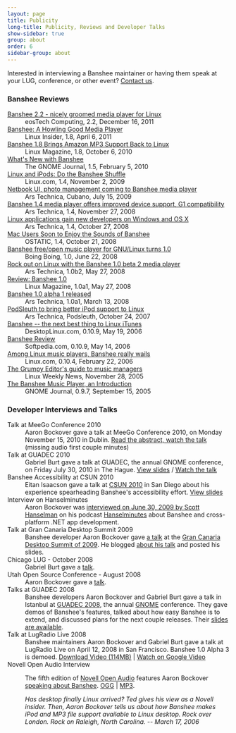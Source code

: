 ```yaml
---
layout: page
title: Publicity
long-title: Publicity, Reviews and Developer Talks
show-sidebar: true
group: about
order: 6
sidebar-group: about
---
```


Interested in interviewing a Banshee maintainer or having them speak at your LUG, conference, or other event?  [Contact us](http://git.gnome.org/browse/banshee/tree/MAINTAINERS).

<a id="reviews"></a>
### Banshee Reviews

<dl class="quotes">

  <!--
  <dt><a href=""></a></dt>
  <dd></dd>
  -->

  <dt><a href="http://www.eostech.in/2011/12/banshee-22-nicely-groomed-media-player.html">Banshee 2.2 - nicely groomed media player for Linux</a></dt>
  <dd>eosTech Computing, 2.2, December 16, 2011</dd>

  <dt><a href="http://www.linuxinsider.com/story/Banshee-A-Howling-Good-Media-Player-72213.html">Banshee: A Howling Good Media Player</a></dt>
  <dd>Linux Insider, 1.8, April 6, 2011</dd>

  <dt><a href="http://www.linux-mag.com/id/7874/">Banshee 1.8 Brings Amazon MP3 Support Back to Linux</a></dt>
  <dd>Linux Magazine, 1.8, October 6, 2010</dd>

  <dt><a href="http://gnomejournal.org/article/91/whats-new-with-banshee">What's New with Banshee</a></dt>
  <dd>The GNOME Journal, 1.5, February 5, 2010</dd>

  <dt><a href="http://www.linux.com/news/software/applications/178621-do-the-banshee-shuffle">Linux and iPods: Do the Banshee Shuffle </a></dt>
  <dd>Linux.com, 1.4, November 2, 2009</dd>

  <dt><a href="http://arstechnica.com/open-source/news/2009/07/netbook-ui-photo-management-coming-to-banshee-media-player.ars">Netbook UI, photo management coming to Banshee media player</a></dt>
  <dd>Ars Technica, Cubano, July 15, 2009</dd>

  <dt><a href="http://arstechnica.com/open-source/news/2008/11/banshee-1-4-offers-improved-device-support-g1-compatibility.ars">Banshee 1.4 media player offers improved device support, G1 compatibility</a></dt>
  <dd>Ars Technica, 1.4, November 27, 2008</dd>

  <dt><a href="
  http://arstechnica.com/news.ars/post/20081027-linux-applications-gain-new-developers-on-windows-and-os-x.html">Linux applications gain new developers on Windows and OS X</a></dt>
  <dd>Ars Technica, 1.4, October 27, 2008</dd>

  <dt><a href="http://ostatic.com/175386-blog/mac-users-soon-to-enjoy-the-sounds-of-banshee">Mac Users Soon to Enjoy the Sounds of Banshee</a></dt>
  <dd>OSTATIC, 1.4, October 21, 2008</dd>

  <dt><a href="http://www.boingboing.net/2008/06/22/banshee-freeopen-mus.html">Banshee free/open music player for GNU/Linux turns 1.0</a></dt>
  <dd>Boing Boing, 1.0, June 22, 2008</dd>

  <dt><a href="http://arstechnica.com/news.ars/post/20080527-rock-out-on-linux-with-the-banshee-1-0-beta-2-media-player.html">Rock out on Linux with the Banshee 1.0 beta 2 media player</a></dt>
  <dd>Ars Technica, 1.0b2, May 27, 2008</dd>

  <dt><a href="http://www.linux-mag.com/id/6027">Review: Banshee 1.0</a></dt>
  <dd>Linux Magazine, 1.0a1, May 27, 2008</dd>

  <dt><a href="http://arstechnica.com/journals/linux.ars/2008/03/13/banshee-1-0-alpha-1-released">Banshee 1.0 alpha 1 released</a></dt>
  <dd>Ars Technica, 1.0a1, March 13, 2008</dd>

  <dt><a href="http://arstechnica.com/journals/linux.ars/2007/10/24/podsleuth-to-bring-better-ipod-support-to-linux">PodSleuth to bring better iPod support to Linux</a></dt>
  <dd>Ars Technica, Podsleuth, October 24, 2007</dd>

  <dt><a href="http://www.desktoplinux.com/articles/AT7150747782.html">Banshee -- the next best thing to Linux iTunes</a></dt>
  <dd>DesktopLinux.com, 0.10.9, May 19, 2006</dd>

  <dt><a href="http://www.softpedia.com/reviews/linux/Banshee-Review-23605.shtml">Banshee Review</a></dt>
  <dd>Softpedia.com, 0.10.9, May 14, 2006</dd>

  <dt><a href="http://www.linux.com/article.pl?sid=06/02/14/235210">Among Linux music players, Banshee really wails</a></dt>
  <dd>Linux.com, 0.10.4, February 22, 2006</dd>

  <dt><a href="http://lwn.net/Articles/160704/">The Grumpy Editor's guide to music managers</a></dt>
  <dd>Linux Weekly News, November 28, 2005</dd>

  <dt><a href="http://gnomejournal.org/article/30/the-banshee-music-player-an-introduction">The Banshee Music Player, an Introduction</a></dt>
  <dd>GNOME Journal, 0.9.7, September 15, 2005</dd>

</dl>

<a name="talks"></a>
### Developer Interviews and Talks

<dl>
  <dt>Talk at MeeGo Conference 2010</dt>
  <dd>Aaron Bockover gave a talk at MeeGo Conference 2010, on Monday November 15, 2010 in Dublin.   <a href="http://conference2010.meego.com/session/dive-banshee-meego-netbook-media-player-0">Read the abstract, watch the talk</a> (missing audio first couple minutes)</dd>

  <dt>Talk at GUADEC 2010</dt>
  <dd>Gabriel Burt gave a talk at GUADEC, the annual GNOME conference, on Friday July 30, 2010 in The Hague.  <a href="http://download.banshee.fm/documents/2010-GUADEC-Banshee_Awesome_Factory.pdf">View slides</a> / <a href="http://ubuntudevelopers.blip.tv/file/4363767/">Watch the talk</a></dd>

  <dt>Banshee Accessibility at CSUN 2010</dt>
  <dd>Eitan Isaacson gave a talk at <a href="http://www.csunconference.org/">CSUN 2010</a> in San Diego about his experience spearheading Banshee's accessibility effort.  <a href="http://people.gnome.org/~eitani/csun2010">View slides</a></dd>

  <dt>Interview on Hanselminutes</dt>
  <dd>Aaron Bockover was <a href="http://www.hanselminutes.com/default.aspx?showID=186">interviewed on June 30, 2009 by Scott Hanselman</a> on his podcast <a href="http://www.hanselminutes.com/">Hanselminutes</a> about Banshee and cross-platform .NET app development.</dd>

  <dt>Talk at Gran Canaria Desktop Summit 2009</dt>
  <dd>Banshee developer Aaron Bockover gave <a href="http://www.grancanariadesktopsummit.org/node/206">a talk</a> at the <a href="http://2009.guadec.org/">Gran Canaria Desktop Summit of 2009</a>.  He blogged <a href="http://abock.org/2009/07/14/exciting-updates-on-the-road-to-banshee-2-0">about his talk</a> and posted his slides.</dd>

  <dt>Chicago LUG - October 2008</dt>
  <dd>Gabriel Burt gave a <a href="http://gburt.blogspot.com/2008/10/talkative-banshee.html">talk</a>.</dd>

  <dt>Utah Open Source Conference - August 2008</dt>
  <dd>Aaron Bockover gave a <a href="http://2008.utosc.com/presentation/117/">talk</a>.</dd>

  <dt>Talks at GUADEC 2008</dt>
  <dd>Banshee developers Aaron Bockover and Gabriel Burt gave a talk in Istanbul at <a href="http://2008.guadec.org/">GUADEC 2008</a>, the annual <a href="http://gnome.org/">GNOME</a> conference.  They gave demos of Banshee's features, talked about how easy Banshee is to extend, and discussed plans for the next couple releases.  Their <a href="http://download.banshee-project.org/documents/GUADEC-2008-Banshee_Talk.pdf">slides are available</a>.</dd>

  <dt>Talk at LugRadio Live 2008</dt>
  <dd>Banshee maintainers Aaron Bockover and Gabriel Burt gave a talk at LugRadio Live on April 12, 2008 in San Francisco. Banshee 1.0 Alpha 3 is demoed. <a href="http://banshee-project.org/files/lrl_2008_banshee.ogg">Download Video (114MB)</a> | <a href="http://video.google.com/videoplay?docid=629829973972985803&amp;hl=en">Watch on Google Video</a></dd>

  <dt>Novell Open Audio Interview</dt>
  <dd><p>The fifth edition of <a href="http://www.novell.com/openaudio">Novell Open Audio</a> features Aaron Bockover <a href="http://www.novell.com/podcast/Detailpage.jsp?id=32">speaking about Banshee</a>.  <a href="http://www.novell.com/recording/novellopenaudio/noa_060317_005.ogg">OGG</a> | <a href="http://www.novell.com/recording/novellopenaudio/noa_060317_005.mp3">MP3</a>.</p>

  <p><em>Has desktop finally Linux arrived? Ted gives his view as a Novell insider. Then, Aaron Bockover tells us about how Banshee makes iPod and MP3 file support available to Linux desktop. Rock over London. Rock on Raleigh, North Carolina. -- March 17, 2006</em></p></dd>

</dl>
